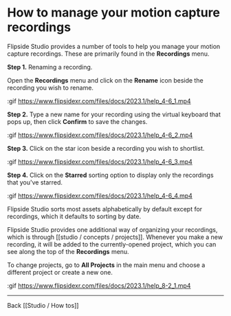 # How to manage your motion capture recordings

Flipside Studio provides a number of tools to help you manage your motion capture recordings. These are primarily found in the **Recordings** menu.

**Step 1.** Renaming a recording.

Open the **Recordings** menu and click on the **Rename** icon beside the recording you wish to rename.

:gif https://www.flipsidexr.com/files/docs/2023.1/help_4-6_1.mp4

**Step 2.** Type a new name for your recording using the virtual keyboard that pops up, then click **Confirm** to save the changes.

:gif https://www.flipsidexr.com/files/docs/2023.1/help_4-6_2.mp4

**Step 3.** Click on the star icon beside a recording you wish to shortlist.

:gif https://www.flipsidexr.com/files/docs/2023.1/help_4-6_3.mp4

**Step 4.** Click on the **Starred** sorting option to display only the recordings that  you've starred.

:gif https://www.flipsidexr.com/files/docs/2023.1/help_4-6_4.mp4

Flipside Studio sorts most assets alphabetically by default except for recordings, which it defaults to sorting by date.

Flipside Studio provides one additional way of organizing your recordings, which is through [[studio / concepts / projects]]. Whenever you make a new recording, it will be added to the currently-opened project, which you can see along the top of the **Recordings** menu.

To change projects, go to **All Projects** in the main menu and choose a different project or create a new one.

:gif https://www.flipsidexr.com/files/docs/2023.1/help_8-2_1.mp4

---

Back [[Studio / How tos]]
